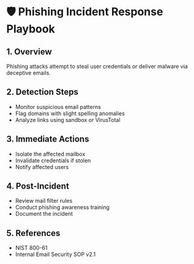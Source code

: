 # 🛡️ Phishing Incident Response Playbook

## 1. Overview
Phishing attacks attempt to steal user credentials or deliver malware via deceptive emails.

## 2. Detection Steps
- Monitor suspicious email patterns
- Flag domains with slight spelling anomalies
- Analyze links using sandbox or VirusTotal

## 3. Immediate Actions
- Isolate the affected mailbox
- Invalidate credentials if stolen
- Notify affected users

## 4. Post-Incident
- Review mail filter rules
- Conduct phishing awareness training
- Document the incident

## 5. References
- NIST 800-61
- Internal Email Security SOP v2.1

